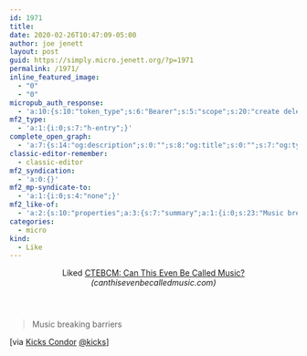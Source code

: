 ```yaml
---
id: 1971
title: 
date: 2020-02-26T10:47:09-05:00
author: joe jenett
layout: post
guid: https://simply.micro.jenett.org/?p=1971
permalink: /1971/
inline_featured_image:
  - "0"
  - "0"
micropub_auth_response:
  - 'a:10:{s:10:"token_type";s:6:"Bearer";s:5:"scope";s:20:"create delete update";s:2:"me";s:32:"https://simply.micro.jenett.org/";s:9:"issued_by";s:59:"https://simply.micro.jenett.org/wp-json/indieauth/1.0/token";s:9:"client_id";s:20:"https://omnibear.com";s:11:"client_name";s:8:"Omnibear";s:11:"client_icon";s:29:"https://omnibear.com/logo.svg";s:9:"issued_at";i:1581722249;s:4:"user";i:1;s:13:"last_accessed";i:1582731638;}'
mf2_type:
  - 'a:1:{i:0;s:7:"h-entry";}'
complete_open_graph:
  - 'a:7:{s:14:"og:description";s:0:"";s:8:"og:title";s:0:"";s:7:"og:type";s:0:"";s:12:"twitter:card";s:7:"summary";s:15:"twitter:creator";s:0:"";s:19:"twitter:description";s:0:"";s:8:"og:image";s:0:"";}'
classic-editor-remember:
  - classic-editor
mf2_syndication:
  - 'a:0:{}'
mf2_mp-syndicate-to:
  - 'a:1:{i:0;s:4:"none";}'
mf2_like-of:
  - 'a:2:{s:10:"properties";a:3:{s:7:"summary";a:1:{i:0;s:23:"Music breaking barriers";}s:4:"name";a:1:{i:0;s:38:"CTEBCM: Can This Even Be Called Music?";}s:3:"url";a:1:{i:0;s:37:"https://canthisevenbecalledmusic.com/";}}s:4:"type";s:4:"cite";}'
categories:
  - micro
kind:
  - Like
---
```

<div class="entry-reaction"><section class="response u-like-of h-cite"><header><span class="kind-display-text">Liked</span> <a href="https://canthisevenbecalledmusic.com/" class="p-name u-url">CTEBCM: Can This Even Be Called Music?</a> <em>(<span class="p-publication">canthisevenbecalledmusic.com</span>)</em></header>
<blockquote class="e-summary">Music breaking barriers</blockquote></section></div>
<div class="entry-content e-content" itemprop="description articleBody">
<p>[via <a href="https://www.kickscondor.com/can-this-even-be-called-music/" title="">Kicks Condor</a> <a href="https://micro.blog/kicks">@kicks</a>]</p></div>